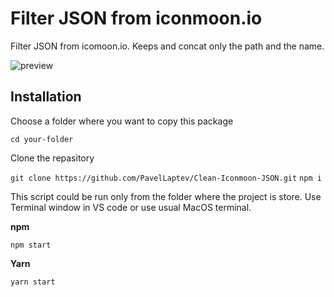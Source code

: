 # Filter JSON from iconmoon.io

Filter JSON from icomoon.io. Keeps and concat only the path and the name.

![preview](preview.jpg)

## Installation

Choose a folder where you want to copy this package

`cd your-folder`

Clone the repasitory

`git clone https://github.com/PavelLaptev/Clean-Iconmoon-JSON.git`
`npm i`

This script could be run only from the folder where the project is store. Use Terminal window in VS code or use usual MacOS terminal.

**npm**

`npm start`

**Yarn**

`yarn start`
